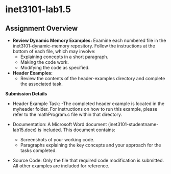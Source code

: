 # inet3101-lab1.5
## Assignment Overview
- **Review Dynamic Memory Examples:**
Examine each numbered file in the inet3101-dynamic-memory repository. Follow the instructions at the bottom of each file, which may involve:
    - Explaining concepts in a short paragraph.
    - Making the code work.
    - Modifying the code as specified.
- **Header Examples:**
  - Review the contents of the header-examples directory and complete the associated task.

**Submission Details**
- Header Example Task:
  -The completed header example is located in the myheader folder. For instructions on how to run this example, please refer to the mathProgram.c file within that directory.

- Documentation:
  A Microsoft Word document (inet3101-studentname-lab15.docx) is included. This document contains:

  - Screenshots of your working code.
  - Paragraphs explaining the key concepts and your approach for the tasks completed.
  
- Source Code:
    Only the file that required code modification is submitted. All other examples are included for reference.

